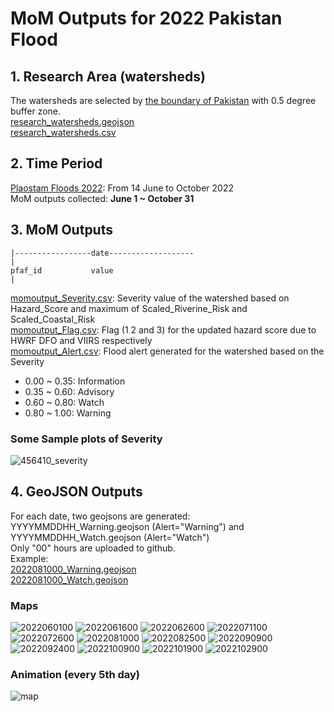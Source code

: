 # MoM Outputs for 2022 Pakistan Flood
## 1. Research Area (watersheds)
The watersheds are selected by [the boundary of Pakistan](../Pakistan_boundary.geojson) with 0.5 degree buffer zone.  
[research_watersheds.geojson](research_watersheds.geojson)  
[research_watersheds.csv](research_watersheds.csv)
## 2. Time Period 
[Plaostam Floods 2022](https://en.wikipedia.org/wiki/2022_Pakistan_floods): From 14 June to October 2022   
MoM outputs collected: **June 1 ~ October 31**
## 3. MoM Outputs

```
|-----------------date-------------------
|
pfaf_id           value
|
```
[momoutput_Severity.csv](momoutput_Severity.csv): Severity value of the watershed based on Hazard_Score and maximum of Scaled_Riverine_Risk and Scaled_Coastal_Risk    
[momoutput_Flag.csv](momoutput_Flag.csv): Flag (1 2 and 3) for the updated hazard score due to HWRF DFO and VIIRS respectively   
[momoutput_Alert.csv](momoutput_Alert.csv): Flood alert generated for the watershed based on the Severity 
* 0.00 ~ 0.35: Information
* 0.35 ~ 0.60: Advisory
* 0.60 ~ 0.80: Watch
* 0.80 ~ 1.00: Warning 
### Some Sample plots of Severity
![456410_severity](https://user-images.githubusercontent.com/6643873/221643118-dead39c5-ac86-41b4-9787-09307022877c.png)

## 4. GeoJSON Outputs
For each date, two geojsons are generated: YYYYMMDDHH_Warning.geojson (Alert="Warning") and YYYYMMDDHH_Watch.geojson (Alert="Watch")  
Only "00" hours are uploaded to github.  
Example:  
[2022081000_Warning.geojson](geojson/2022081000_Warning.geojson)  
[2022081000_Watch.geojson](geojson/2022081000_Watch.geojson) 
### Maps
![2022060100](https://user-images.githubusercontent.com/6643873/221620098-7a4c60b8-aea2-4e37-81be-4f1000982e79.png)
![2022061600](https://user-images.githubusercontent.com/6643873/221620207-53765c6a-7f85-4e32-a0f4-e545e11cb29e.png)
![2022062600](https://user-images.githubusercontent.com/6643873/221620251-f1f437df-753f-4ff2-8f82-b17a8d1dd4a2.png)
![2022071100](https://user-images.githubusercontent.com/6643873/221620280-76aca426-beaf-4287-aa4b-8b6eced83aae.png)
![2022072600](https://user-images.githubusercontent.com/6643873/221620293-d44b22d7-f14d-4380-8753-b316edff11d9.png)
![2022081000](https://user-images.githubusercontent.com/6643873/221620322-7c5bd3f8-fc7e-45cf-9af5-2ada9e7d4f55.png)
![2022082500](https://user-images.githubusercontent.com/6643873/221620341-e9f18a05-4c4f-471b-b4e4-b04622822c1b.png)
![2022090900](https://user-images.githubusercontent.com/6643873/221620361-efbe00bd-f571-45b8-9628-efdba105fcb1.png)
![2022092400](https://user-images.githubusercontent.com/6643873/221620387-7f825919-9fda-4215-af0e-187b7cbfae19.png)
![2022100900](https://user-images.githubusercontent.com/6643873/221620429-ec02bc93-ac59-4d87-b5e4-9cce761341bd.png)
![2022101900](https://user-images.githubusercontent.com/6643873/221620449-04826ac1-0c6e-4280-92d8-a272ae243e9a.png)
![2022102900](https://user-images.githubusercontent.com/6643873/221620458-90d11cc3-1b6a-4f9b-905b-55d57ec0d3ac.png)
### Animation (every 5th day)
![map](https://user-images.githubusercontent.com/6643873/221635312-1169636e-fa0a-4ed6-a2b8-a0666e233f35.gif)
